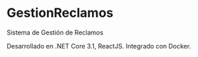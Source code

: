 # GestionReclamos

Sistema de Gestión de Reclamos

Desarrollado en .NET Core 3.1, ReactJS. Integrado con Docker.
